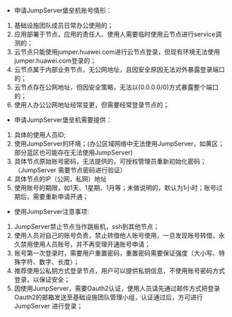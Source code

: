* 申请JumpServer堡垒机账号情形：
 1. 基础设施团队成员日常办公使用的；
 2. 应用部署于节点，应用的责任人、使用人需要临时使用云节点进行service调测的；
 3. 云节点只能使用jumper.huawei.com进行云节点登录，但现有环境无法使用jumper.huawei.com登录的；
 4. 云节点属于内部业务节点，无公网地址，且因安全原因无法对外暴露登录端口的；
 5. 云节点存在公网地址，但因安全策略，无法以(0.0.0.0/0)方式暴露整个端口的；
 6. 使用人办公公网地址经常变更，但需要经常登录节点的；

* 申请JumpServer堡垒机需要提供：
 1. 具体的使用人员ID;
 2. 使用JumpServer的环境；(办公区域网络中无法使用JumpServer，如黄区；部分蓝区也可能存在无法使用JumpServer)
 3. 具体节点原始账号密码，无法提供的，可授权管理员重新初始化密码；（JumpServer 需要节点密码进行验证）
 4. 具体节点的IP（公网，私网）地址
 5. 使用账号的期限，如1天、1星期、1月等；未做说明的，默认为1小时；账号过期后，需要重新申请开通；

* 使用JumpServer注意事项:
 1. JumpServer禁止节点当作跳板机，ssh到其他节点；
 2. 使用人员对自己的账号负责，禁止转借他人账号使用，一旦发现账号转借，永久禁用使用人员账号，并不再受理开通账号申请；
 3. 账号第一次登录时，需要用户重置密码，重置密码需要保证强度（大小写、特殊字符、数字、长度）；
 4. 推荐使用公私钥方式登录节点，用户可以提供私钥信息，不使用账号密码方式登录，以保证安全；
 5. 因使用JumpServer，需要Oauth2认证，使用人员请先通过邮件方式把登录Oauth2的邮箱发送至基础设施团队管理小组，认证通过后，方可进行JumpServer 进行登录；
